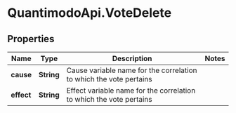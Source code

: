 # QuantimodoApi.VoteDelete

## Properties
Name | Type | Description | Notes
------------ | ------------- | ------------- | -------------
**cause** | **String** | Cause variable name for the correlation to which the vote pertains | 
**effect** | **String** | Effect variable name for the correlation to which the vote pertains | 



